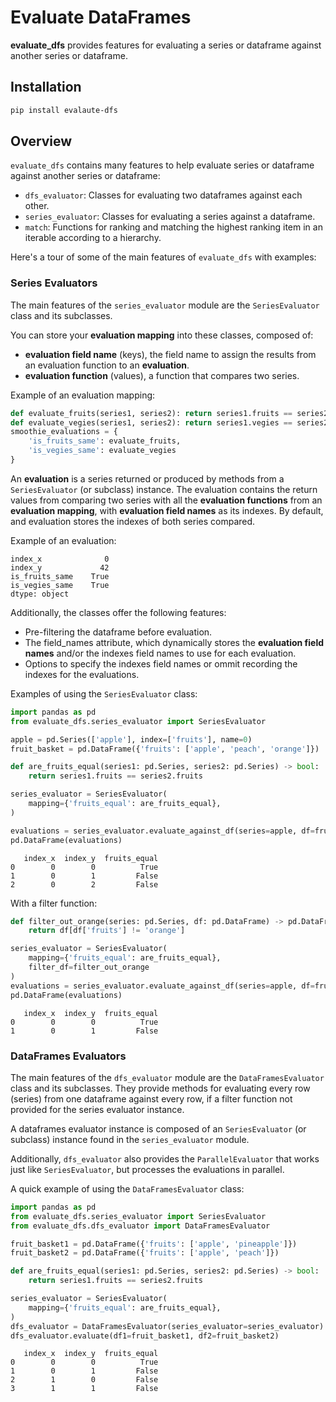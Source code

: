 # Evaluate DataFrames

**evaluate_dfs** provides features for evaluating a series or dataframe against another series or dataframe.

## Installation

```bash
pip install evalaute-dfs
```

## Overview

`evaluate_dfs` contains many features to help evaluate series or dataframe against another series or dataframe:

- `dfs_evaluator`: Classes for evaluating two dataframes against each other.
- `series_evaluator`: Classes for evaluating a series against a dataframe.
- `match`: Functions for ranking and matching the highest ranking item in an iterable according to a hierarchy. 

Here's a tour of some of the main features of `evaluate_dfs` with examples:

### Series Evaluators

The main features of the `series_evaluator` module are the `SeriesEvaluator` class and its subclasses. 

You can store your **evaluation mapping** into these classes, composed of:
- **evaluation field name** (keys), the field name to assign the results from an evaluation function to an **evaluation**.
- **evaluation function** (values), a function that compares two series.

Example of an evaluation mapping:
```python
def evaluate_fruits(series1, series2): return series1.fruits == series2.fruits
def evaluate_vegies(series1, series2): return series1.vegies == series2.vegies
smoothie_evaluations = {
    'is_fruits_same': evaluate_fruits,
    'is_vegies_same': evaluate_vegies
}
```

An **evaluation** is a series returned or produced by methods from a `SeriesEvaluator` (or subclass) instance. The evaluation contains the return values from comparing  two series with all the **evaluation functions** from an **evaluation mapping**,
with **evaluation field names** as its indexes. By default, and evaluation stores the indexes of both series compared.

Example of an evaluation:
```
index_x              0
index_y             42
is_fruits_same    True
is_vegies_same    True
dtype: object
```

Additionally, the classes offer the following features:
- Pre-filtering the dataframe before evaluation.
- The field_names attribute, which dynamically stores the **evaluation field names** and/or the indexes field names to use for each evaluation.
- Options to specify the indexes field names or ommit recording the indexes for the evaluations.

Examples of using the `SeriesEvaluator` class:
```python
import pandas as pd
from evaluate_dfs.series_evaluator import SeriesEvaluator

apple = pd.Series(['apple'], index=['fruits'], name=0)
fruit_basket = pd.DataFrame({'fruits': ['apple', 'peach', 'orange']})

def are_fruits_equal(series1: pd.Series, series2: pd.Series) -> bool:
    return series1.fruits == series2.fruits

series_evaluator = SeriesEvaluator(
    mapping={'fruits_equal': are_fruits_equal},
)

evaluations = series_evaluator.evaluate_against_df(series=apple, df=fruit_basket)
pd.DataFrame(evaluations)
```

       index_x  index_y  fruits_equal
    0        0        0          True
    1        0        1         False
    2        0        2         False

With a filter function:
```python
def filter_out_orange(series: pd.Series, df: pd.DataFrame) -> pd.DataFrame:
    return df[df['fruits'] != 'orange']

series_evaluator = SeriesEvaluator(
    mapping={'fruits_equal': are_fruits_equal},
    filter_df=filter_out_orange
)
evaluations = series_evaluator.evaluate_against_df(series=apple, df=fruit_basket)
pd.DataFrame(evaluations)
```
       index_x  index_y  fruits_equal
    0        0        0          True
    1        0        1         False

### DataFrames Evaluators

The main features of the `dfs_evaluator` module are the `DataFramesEvaluator` class and its subclasses. They provide methods for evaluating every row (series) from one dataframe against every row, if a filter function not provided for the series evaluator instance.

A dataframes evaluator instance is composed of an `SeriesEvaluator` (or subclass) instance found in the `series_evaluator` module.

Additionally, `dfs_evaluator` also provides the `ParallelEvaluator` that works just like `SeriesEvaluator`, but processes the evaluations in parallel.


A quick example of using the `DataFramesEvaluator` class:
```python
import pandas as pd
from evaluate_dfs.series_evaluator import SeriesEvaluator
from evaluate_dfs.dfs_evaluator import DataFramesEvaluator

fruit_basket1 = pd.DataFrame({'fruits': ['apple', 'pineapple']})
fruit_basket2 = pd.DataFrame({'fruits': ['apple', 'peach']})

def are_fruits_equal(series1: pd.Series, series2: pd.Series) -> bool:
    return series1.fruits == series2.fruits

series_evaluator = SeriesEvaluator(
    mapping={'fruits_equal': are_fruits_equal},
)
dfs_evaluator = DataFramesEvaluator(series_evaluator=series_evaluator)
dfs_evaluator.evaluate(df1=fruit_basket1, df2=fruit_basket2)
```
       index_x  index_y  fruits_equal
    0        0        0          True
    1        0        1         False
    2        1        0         False
    3        1        1         False